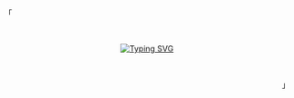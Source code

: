 <p align="left">「</p>
<br/>
<div align="center">

[![Typing SVG](https://readme-typing-svg.demolab.com?font=Manrope&duration=3000&pause=1000&color=87B7E8&center=true&vCenter=true&random=false&width=435&lines=Hi%2C+I+am+Aniket;I+don't+know+by+what;misfortune+you+landed+here++%2Fjk)](https://git.io/typing-svg)

</div>
<br/>
<p align="right">」</p>

